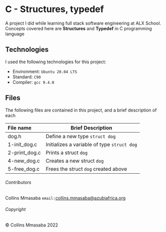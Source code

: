 # C - Structures, typedef
A project I did while learning full stack software engineering at ALX School.
Concepts covered here are **Structures** and **Typedef** in C programming language

## Technologies
I used the following technologies for this project:
- Environment: `Ubuntu 20.04 LTS`
- Standard: `C90`
- Compiler: `gcc 9.4.0`

## Files
The following files are contained in this project, and a brief description of each

|**File name**| **Brief Description**|
|:---------|------------------|
|dog.h      | Define a new type `struct dog`|
|1-init_dog.c| Initializes a variable of type `struct dog`|
|2-print_dog.c| Prints a struct `dog`|
|4-new_dog.c| Creates a new struct `dog`|
|5-free_dog.c| Frees the struct `dog` created above|

###### Contributors ######
Collins Mmasaba `email:`<collins.mmasaba@azubiafrica.org>

###### Copyright ######
© Collins Mmasaba 2022
